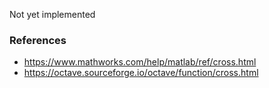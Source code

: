 Not yet implemented

### References

* https://www.mathworks.com/help/matlab/ref/cross.html
* https://octave.sourceforge.io/octave/function/cross.html
